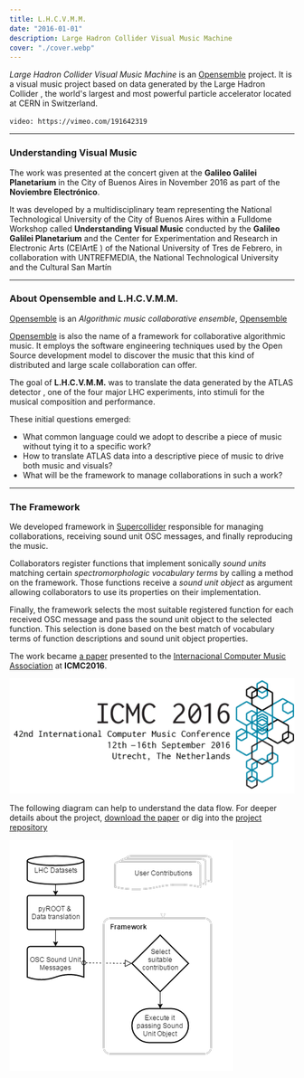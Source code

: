 ```yaml
---
title: L.H.C.V.M.M.
date: "2016-01-01"
description: Large Hadron Collider Visual Music Machine
cover: "./cover.webp"
---
```


*Large Hadron Collider Visual Music Machine* is an [Opensemble](http://opensemble.github.io/) project. It is a visual music project based on data generated by the Large Hadron Collider , the world's largest and most powerful particle accelerator located at CERN in Switzerland.

`video: https://vimeo.com/191642319`

---
### Understanding Visual Music

The work was presented at the concert given at the **Galileo Galilei Planetarium** in the City of Buenos Aires in November 2016 as part of the **Noviembre Electrónico**.


It was developed by a multidisciplinary team representing the National Technological University of the City of Buenos Aires within a Fulldome Workshop called **Understanding Visual Music** conducted by the **Galileo Galilei Planetarium** and the Center for Experimentation and Research in Electronic Arts (CEIArtE ) of the National University of Tres de Febrero, in collaboration with UNTREFMEDIA, the National Technological University and the Cultural San Martín

---
### About Opensemble and L.H.C.V.M.M.


[Opensemble](http://opensemble.github.io/) is an *Algorithmic music collaborative ensemble*, [Opensemble](http://opensemble.github.io/)

[Opensemble](http://opensemble.github.io/) is also the name of a framework for collaborative algorithmic music. It employs the software engineering techniques used by the Open Source development model to discover the music that this kind of distributed and large scale collaboration can offer.

The goal of **L.H.C.V.M.M.** was to translate the data generated by the ATLAS detector , one of the four major LHC experiments, into stimuli for the musical composition and performance.

These initial questions emerged:
 * What common language could we adopt to describe a piece of music without tying it to a specific work?
 * How to translate ATLAS data into a descriptive
piece of music to drive both music and visuals?
 * What will be the framework to manage collaborations in such a work?

---
### The Framework

We developed framework  in [Supercollider](https://supercollider.github.io/) responsible for managing collaborations, receiving sound unit OSC messages, and finally reproducing the music.

Collaborators register functions that implement sonically *sound units* matching certain *spectromorphologic vocabulary terms* by calling a method on the framework. Those functions receive a *sound unit object* as argument allowing collaborators to use its properties on their implementation.

Finally, the framework selects the most suitable registered function for each received OSC message and pass the sound unit object to the selected function. This selection is done based on the best match of vocabulary terms of function descriptions and sound unit object properties.

The work became [a paper](https://quod.lib.umich.edu/cgi/p/pod/dod-idx/opensemble-a-framework-for-collaborative-algorithmic-music.pdf?c=icmc;idno=bbp2372.2016.036;format=pdf) presented to the [Internacional Computer Music Association](http://www.computermusic.org/) at **ICMC2016**.

![](./icmc2016.webp)

The following diagram can help to understand the data flow. For deeper details about the project, [download the paper](https://quod.lib.umich.edu/cgi/p/pod/dod-idx/opensemble-a-framework-for-collaborative-algorithmic-music.pdf?c=icmc;idno=bbp2372.2016.036;format=pdf) or dig into the [project repository](https://github.com/Opensemble/lhcvmm)

![](./diagram.png)
